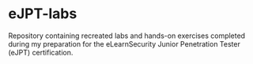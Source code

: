 # eJPT-labs
Repository containing recreated labs and hands-on exercises completed during my preparation for the eLearnSecurity Junior Penetration Tester (eJPT) certification.
